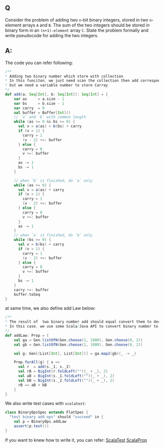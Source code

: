 ## Q
Consider the problem of adding two `n`-bit binary integers, stored in two `n`-element arrays `A` and `B`. The sum of the two integers should be stored in binary form in an `(n+1)-element` array `C`. State the problem formally and write pseudocode for adding the two integers.

## A:

The code you can refer following:
```Scala
/**
* Adding two binary number which store with collection.
* In this funciton, we just need scan the collection then add corresponding element,
* but we need a variable number to store Carray.
*/
def add(a: Seq[Int], b: Seq[Int]): Seq[Int] = {
    var as     = a.size - 1
    var bs     = b.size - 1
    var carry  = 0
    val buffer = Buffer[Int]()
    // `a` and `b` with common length
    while (as >= 0 && bs >= 0) {
      val v = a(as) + b(bs) + carry
      if (v > 1) {
        carry = 1
        (v - 2) +=: buffer
      } else {
        carry = 0
        v +=: buffer
      }
      as -= 1
      bs -= 1
    }

    // when `b` is finished, do `a` only
    while (as >= 0) {
      val v = a(as) + carry
      if (v > 1) {
        carry = 1
        (v - 2) +=: buffer
      } else {
        carry = 0
        v +=: buffer
      }
      as -= 1
    }
    // when `a` is finished, do `b` only
    while (bs >= 0) {
      val v = b(bs) + carry
      if (v > 1) {
        carry = 1
        (v - 2) +=: buffer
      } else {
        carry = 0
        v +=: buffer
      }
      bs -= 1
    }
    carry +=: buffer
    buffer.toSeq
}
```

at same time, we also define add Law below:
```Scala
/**
* The result of  two binary number add should equal convert them to decimal then add result.
* In this case, we use some Scala/Java API to convert binary number to decimal number. It will make our code elegent.
*/
def addLaw: Prop = {
    val ga = Gen.listOfN(Gen.choose(1, 1000), Gen.choose(0, 2))
    val gb = Gen.listOfN(Gen.choose(1, 1000), Gen.choose(0, 2))

    val g: Gen[(List[Int], List[Int])] = ga.map2(gb)(_ -> _)

    Prop.forAll(g) { s =>
      val r  = add(s._1, s._2)
      val rB = BigInt(r.foldLeft("")(_ + _), 2)
      val aB = BigInt(s._1.foldLeft("")(_ + _), 2)
      val bB = BigInt(s._2.foldLeft("")(_ + _), 2)
      rB == aB + bB
    }
}
```

We also write test cases with `scalatest`:
```Scala
class BinaryOpsSpec extends FlatSpec {
  "test binary add ops" should "succeed" in {
    val p = BinaryOps.addLaw
    assert(p.test())
}
```
If you want to knew how to write it, you can refer:
[ScalaTest](http://www.scalatest.org/)
[ScalaProp](https://github.com/KnewHow/ScalaProp)
